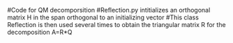 #Code for QM decomporsition
#Reflection.py intitializes an orthogonal matrix H in the span orthogonal to an initializing vector
#This class Reflection is then used several times to obtain the triangular matrix R for the decomposition A=R*Q
